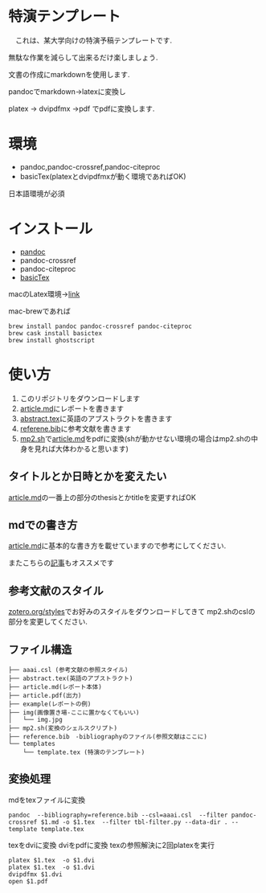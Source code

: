 # 特演テンプレート
　これは、某大学向けの特演予稿テンプレートです.

  無駄な作業を減らして出来るだけ楽しましょう.

  文書の作成にmarkdownを使用します.

  pandocでmarkdown->latexに変換し

  platex -> dvipdfmx ->pdf
でpdfに変換します.


# 環境
  * pandoc,pandoc-crossref,pandoc-citeproc
  * basicTex(platexとdvipdfmxが動く環境であればOK)

  日本語環境が必須


# インストール
* [pandoc](http://pandoc.org/installing.html)
* pandoc-crossref
* pandoc-citeproc
* [basicTex](https://texwiki.texjp.org/?BasicTeX)

macのLatex環境->[link](https://qiita.com/sira/items/d7f5c411ccb0f90c43d8)

mac-brewであれば
```
brew install pandoc pandoc-crossref pandoc-citeproc
brew cask install basictex
brew install ghostscript
```


# 使い方

1. このリポジトリをダウンロードします
1. [article.md](https://github.com/OhkuboSGMS/Tokuen/blob/master/article.md)にレポートを書きます
2. [abstract.tex](https://github.com/OhkuboSGMS/Tokuen/blob/master/article.tex)に英語のアブストラクトを書きます
3. [referene.bib](https://github.com/OhkuboSGMS/Tokuen/blob/master/reference.bib)に参考文献を書きます
4. [mp2.sh](https://github.com/OhkuboSGMS/Tokuen/blob/master/mp2.sh)で[article.md](https://github.com/OhkuboSGMS/Tokuen/blob/master/article.md)をpdfに変換(shが動かせない環境の場合はmp2.shの中身を見れば大体わかると思います)


## タイトルとか日時とかを変えたい

[article.md](https://github.com/OhkuboSGMS/Tokuen/blob/master/article.md)の一番上の部分のthesisとかtitleを変更すればOK

## mdでの書き方
[article.md](https://github.com/OhkuboSGMS/Tokuen/blob/master/article.md)に基本的な書き方を載せていますので参考にしてください.

またこちらの[記事](https://qiita.com/Kumassy/items/5b6ae6b99df08fb434d9)もオススメです

## 参考文献のスタイル
[zotero.org/styles](https://www.zotero.org/styles)でお好みのスタイルをダウンロードしてきて mp2.shのcslの部分を変更してください.
## ファイル構造
```
├── aaai.csl (参考文献の参照スタイル)
├── abstract.tex(英語のアブストラクト)
├── article.md(レポート本体)
├── article.pdf(出力)
├── example(レポートの例)
├── img(画像置き場-ここに置かなくてもいい)
│   └── img.jpg
├── mp2.sh(変換のシェルスクリプト)
├── reference.bib　-bibliographyのファイル(参照文献はここに)
└── templates
    └── template.tex (特演のテンプレート)

```

## 変換処理

mdをtexファイルに変換
```
pandoc  --bibliography=reference.bib --csl=aaai.csl  --filter pandoc-crossref $1.md -o $1.tex  --filter tbl-filter.py --data-dir . --template template.tex

```

texをdviに変換 dviをpdfに変換
texの参照解決に2回platexを実行
```
platex $1.tex  -o $1.dvi
platex $1.tex  -o $1.dvi
dvipdfmx $1.dvi
open $1.pdf
```
